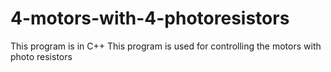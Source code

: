 # 4-motors-with-4-photoresistors

This program is in C++
This program is used for controlling the motors with photo resistors
